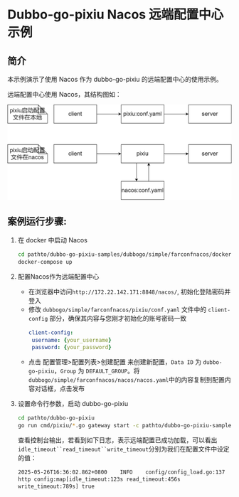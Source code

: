# **Dubbo-go-pixiu Nacos 远端配置中心示例**

## 简介

本示例演示了使用 Nacos 作为 dubbo-go-pixiu 的远端配置中心的使用示例。

远端配置中心使用 Nacos，其结构图如：

![farconfnacos.png](farconfnacos.png)

## 案例运行步骤:

1. 在 docker 中启动 Nacos
    ```bash
    cd pathto/dubbo-go-pixiu-samples/dubbogo/simple/farconfnacos/docker
    docker-compose up
    ```
2. 配置Nacos作为远端配置中心
    - 在浏览器中访问```http://172.22.142.171:8848/nacos/```, 初始化登陆密码并登入
    - 修改 `dubbogo/simple/farconfnacos/pixiu/conf.yaml` 文件中的 `client-config` 部分，确保其内容与您刚才初始化的账号密码一致
      ```yaml
      client-config:
       username: {your_username}
       password: {your_password}
      ```
   - 点击 配置管理>配置列表>创建配置 来创建新配置，`Data ID` 为 `dubbo-go-pixiu`，`Group` 为 `DEFAULT_GROUP`。将`dubbogo/simple/farconfnacos/nacos/nacos.yaml`中的内容复制到配置内容对话框，点击发布

3. 设置命令行参数，启动 dubbo-go-pixiu

    ```bash
    cd pathto/dubbo-go-pixiu
    go run cmd/pixiu/*.go gateway start -c pathto/dubbo-go-pixiu-samples/dubbogo/simple/farconfnacos/pixiu/conf.yaml
    ```
   
    查看控制台输出，若看到如下日志，表示远端配置已成功加载，可以看出`idle_timeout``read_timeout``write_timeout`分别为我们在配置文件中设定的值：

    ```
    2025-05-26T16:36:02.862+0800	INFO	config/config_load.go:137	http config:map[idle_timeout:123s read_timeout:456s write_timeout:789s] true
    ```
